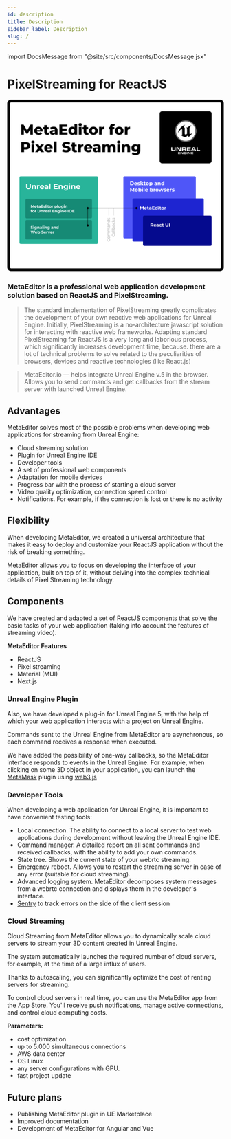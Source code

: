 ```yaml
---
id: description
title: Description
sidebar_label: Description
slug: /
---
```

import DocsMessage from "@site/src/components/DocsMessage.jsx"

# PixelStreaming for ReactJS

![img](/assets/preview.png)


### MetaEditor is a professional web application development solution based on ReactJS and PixelStreaming.

>  The standard implementation of PixelStreaming greatly complicates the development of your own reactive web applications for Unreal Engine. Initially, PixelStreaming is a no-architecture javascript solution for interacting with reactive web frameworks. Adapting standard PixelStreaming for ReactJS is a very long and laborious process, which significantly increases development time, because. there are a lot of technical problems to solve related to the peculiarities of browsers, devices and reactive technologies (like React.js)



> MetaEditor.io — helps integrate Unreal Engine v.5 in the browser. Allows you to send commands and get callbacks from the stream server with launched Unreal Engine.



## Advantages

MetaEditor solves most of the possible problems when developing web applications for streaming from Unreal Engine:

- Cloud streaming solution
- Plugin for Unreal Engine IDE
- Developer tools
- A set of professional web components
- Adaptation for mobile devices
- Progress bar with the process of starting a cloud server
- Video quality optimization, connection speed control
- Notifications. For example, if the connection is lost or there is no activity



## Flexibility

When developing MetaEditor, we created a universal architecture that makes it easy to deploy and customize your ReactJS application without the risk of breaking something.

MetaEditor allows you to focus on developing the interface of your application, built on top of it, without delving into the complex technical details of Pixel Streaming technology.

## Components

We have created and adapted a set of ReactJS components that solve the basic tasks of your web application (taking into account the features of streaming video).

**MetaEditor Features**

- ReactJS
- Pixel streaming
- Material (MUI)
- Next.js

### **Unreal Engine Plugin**

Also, we have developed a plug-in for Unreal Engine 5, with the help of which your web application interacts with a project on Unreal Engine.

Commands sent to the Unreal Engine from MetaEditor are asynchronous, so each command receives a response when executed.

We have added the possibility of one-way callbacks, so the MetaEditor interface responds to events in the Unreal Engine. For example, when clicking on some 3D object in your application, you can launch the [MetaMask](https://metamask.io/) plugin using [web3.js](https://www.npmjs.com/package/web3)

### **Developer Tools**

When developing a web application for Unreal Engine, it is important to have convenient testing tools:

- Local connection. The ability to connect to a local server to test web applications during development without leaving the Unreal Engine IDE.
- Command manager. A detailed report on all sent commands and received callbacks, with the ability to add your own commands.
- State tree. Shows the current state of your webrtc streaming.
- Emergency reboot. Allows you to restart the streaming server in case of any error (suitable for cloud streaming).
- Advanced logging system. MetaEditor decomposes system messages from a webrtc connection and displays them in the developer's interface.
- [Sentry](https://sentry.io/) to track errors on the side of the client session

### **Cloud Streaming**

Cloud Streaming from MetaEditor allows you to dynamically scale cloud servers to stream your 3D content created in Unreal Engine.

The system automatically launches the required number of cloud servers, for example, at the time of a large influx of users.

Thanks to autoscaling, you can significantly optimize the cost of renting servers for streaming.

To control cloud servers in real time, you can use the MetaEditor app from the App Store. You'll receive push notifications, manage active connections, and control cloud computing costs.

**Parameters:**

- cost optimization
- up to 5.000 simultaneous connections
- AWS data center
- OS Linux
- any server configurations with GPU.
- fast project update

## Future plans

- Publishing MetaEditor plugin in UE Marketplace
- Improved documentation
- Development of MetaEditor for Angular and Vue

<DocsMessage />
